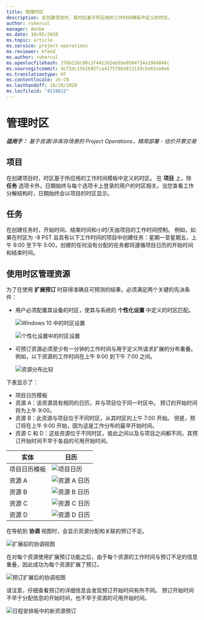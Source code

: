 ```yaml
---
title: 管理时区
description: 在创建项目时，其时区基于所应用的工作时间模板中定义的时区。
author: ruhercul
manager: Annbe
ms.date: 10/05/2020
ms.topic: article
ms.service: project-operations
ms.reviewer: kfend
ms.author: ruhercul
ms.openlocfilehash: 278b226c88c2f441262eb5be0504f34a1964848c
ms.sourcegitcommit: 4cf1dc1561b92fca4175f0b3813133c5e63ce8e6
ms.translationtype: HT
ms.contentlocale: zh-CN
ms.lasthandoff: 10/28/2020
ms.locfileid: "4119812"
---
```

# <a name="manage-time-zones"></a>管理时区

_**适用于：** 基于资源/非库存场景的 Project Operations，精简部署 - 估价开票交易_


## <a name="projects"></a>项目

在创建项目时，时区基于所应用的工作时间模板中定义的时区。 在 **项目** 上，除 **任务** 选项卡外，日期始终与每个选项卡上登录的用户的时区相关。当您查看工作分解结构时，日期始终会以项目的时区显示。

## <a name="tasks"></a>任务

在创建任务时，开始时间、结束时间和小时/天由项目的工作时间控制。 例如，如果在时区为 -8 PST 且具有以下工作时间的项目中创建任务：星期一至星期五，上午 9:00 至下午 5:00，创建的任何没有分配的任务都将遵循项目日历的开始时间和结束时间。

## <a name="manage-resources-with-time-zones"></a>使用时区管理资源

为了在使用 **扩展预订** 时获得准确且可预测的结果，必须满足两个关键的先决条件：  

- 用户必须配置其设备的时区，使其与系统的 **个性化设置** 中定义的时区匹配。
 
  ![Windows 10 中的时区设置](media/reconcile-assignments-03.png)

  ![个性化设置中的时区设置](media/reconcile-assignments-04.png)
 
- 可预订资源必须至少有一分钟的工作时间与用于定义所请求扩展的分布重叠。 例如，以下资源的工作时间在上午 9:00 到下午 7:00 之间。 

  ![资源分布比较](media/reconcile-assignments-05.png)

下表显示了：

- 项目日历模板
- 资源 A：该资源具有相同的日历，并与项目位于同一时区中。 预订的开始时间将为上午 9:00。
- 资源 B：此资源与项目位于不同时区，从其时区的上午 7:00 开始。 但是，预订将在上午 9:00 开始，因为这是工作分布的最早开始时间。
- 资源 C 和 D：这些资源位于不同时区，彼此之间以及与项目之间都不同，其预订开始时间不早于各自的可用开始时间。

|实体  |日历  |
|-|-|
|项目日历模板   | ![项目日历](media/reconcile-assignments-06.png) |
|资源 A  | ![资源 A 日历](media/reconcile-assignments-06.png) |
|资源 B  |  ![资源 B 日历](media/reconcile-assignments-07.png) |
|资源 C  |  ![资源 C 日历](media/reconcile-assignments-08.png) |
|资源 D  | ![资源 D 日历](media/reconcile-assignments-09.png)  |
 
在导航到 **协调** 视图时，会显示资源分配和关联的预订不足。

![扩展前的协调视图](media/reconcile-assignments-10.png)

在对每个资源使用扩展预订功能之后，由于每个资源的工作时间与预订不足的信息重叠，因此成功为每个资源扩展了预订。

![预订扩展后的协调视图](media/reconcile-assignments-11.png) 

请注意，仔细查看预订的详细信息会发现预订开始时间有所不同。 预订开始时间不早于分配信息的开始时间，也不早于资源的可用开始时间。

![日程安排板中的新资源预订](media/reconcile-assignments-12.png)
